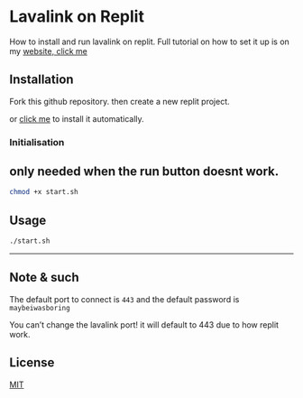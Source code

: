 # Lavalink on Replit

How to install and run lavalink on replit.
Full tutorial on how to set it up is on my [website, click me](https://darrennathanael.com/community/threads/how-to-setup-make-lavalink-on-repl-it.82/)

## Installation

Fork this github repository. then create a new replit project.

or [click me](https://replit.com/github/DarrenOfficial/lavalink-replit) to install it automatically.


### Initialisation
## only needed when the run button doesnt work.
```bash
chmod +x start.sh
```

## Usage

```bash
./start.sh
```

- - -

## Note & such
The default port to connect is `443` and the default password is `maybeiwasboring`


You can’t change the lavalink port! it will default to 443 due to how replit work.


## License
[MIT](https://choosealicense.com/licenses/mit/)

